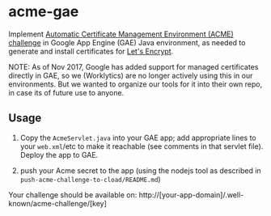 # acme-gae
Implement [Automatic Certificate Management Environment (ACME) challenge](https://ietf-wg-acme.github.io/acme/draft-ietf-acme-acme.html#rfc.section.7.5)
in Google App Engine (GAE) Java environment, as needed to generate and install certificates for [Let's Encrypt](https://letsencrypt.org/).

NOTE: As of Nov 2017, Google has added support for managed certificates directly in GAE, so we (Worklytics) are no longer actively using this in our environments. But we wanted to organize our tools for it into their own repo, in case its of future use to anyone.

## Usage

1. Copy the `AcmeServlet.java` into your GAE app; add appropriate lines to your `web.xml`/etc to make it reachable (see comments in that servlet file).  Deploy the app to GAE.

2. push your Acme secret to the app (using the nodejs tool as described in `push-acme-challenge-to-cload/README.md`)

Your challenge should be available on: http://[your-app-domain]/.well-known/acme-challenge/[key]
